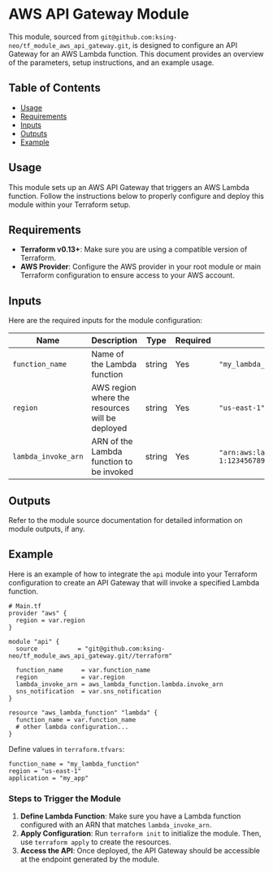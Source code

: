 # AWS API Gateway Module

This module, sourced from `git@github.com:ksing-neo/tf_module_aws_api_gateway.git`, is designed to configure an API Gateway for an AWS Lambda function. This document provides an overview of the parameters, setup instructions, and an example usage.

## Table of Contents

- [Usage](#usage)
- [Requirements](#requirements)
- [Inputs](#inputs)
- [Outputs](#outputs)
- [Example](#example)

## Usage

This module sets up an AWS API Gateway that triggers an AWS Lambda function. Follow the instructions below to properly configure and deploy this module within your Terraform setup.

## Requirements

- **Terraform v0.13+**: Make sure you are using a compatible version of Terraform.
- **AWS Provider**: Configure the AWS provider in your root module or main Terraform configuration to ensure access to your AWS account.

## Inputs

Here are the required inputs for the module configuration:

| Name                | Description                                   | Type   | Required | Example                                |
|---------------------|-----------------------------------------------|--------|----------|----------------------------------------|
| `function_name`     | Name of the Lambda function                   | string | Yes      | `"my_lambda_function"`                 |
| `region`            | AWS region where the resources will be deployed | string | Yes      | `"us-east-1"`                          |
| `lambda_invoke_arn` | ARN of the Lambda function to be invoked      | string | Yes      | `"arn:aws:lambda:us-east-1:1234567890:function:my_lambda_function"` |

## Outputs

Refer to the module source documentation for detailed information on module outputs, if any.

## Example

Here is an example of how to integrate the `api` module into your Terraform configuration to create an API Gateway that will invoke a specified Lambda function.

```hcl
# Main.tf
provider "aws" {
  region = var.region
}

module "api" {
  source           = "git@github.com:ksing-neo/tf_module_aws_api_gateway.git//terraform"

  function_name     = var.function_name
  region            = var.region
  lambda_invoke_arn = aws_lambda_function.lambda.invoke_arn
  sns_notification  = var.sns_notification
}

resource "aws_lambda_function" "lambda" {
  function_name = var.function_name
  # other lambda configuration...
}
```

Define values in `terraform.tfvars`:

```hcl
function_name = "my_lambda_function"
region = "us-east-1"
application = "my_app"
```

### Steps to Trigger the Module

1. **Define Lambda Function**: Make sure you have a Lambda function configured with an ARN that matches `lambda_invoke_arn`.
2. **Apply Configuration**: Run `terraform init` to initialize the module. Then, use `terraform apply` to create the resources.
3. **Access the API**: Once deployed, the API Gateway should be accessible at the endpoint generated by the module.